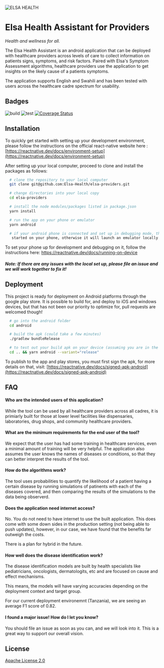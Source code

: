 ![ELSA HEALTH](https://www.elsa.health/elsa-logo.png)

# Elsa Health Assistant for Providers

_Health and wellness for all._

The Elsa Health Assistant is an android application that can be deployed with healthcare providers across levels of care to collect information on patients signs, symptoms, and risk factors. Paired with Elsa's Symptom Assessment algorithms, healthcare providers use the application to get insights on the likely cause of a patients symptoms.

The application supports English and Swahili and has been tested with users across the healthcare cadre spectrum for usability.

## Badges

![build](https://github.com/Elsa-Health/elsa-providers/workflows/build/badge.svg) ![test](https://github.com/Elsa-Health/elsa-providers/workflows/CI/badge.svg) <a href='https://coveralls.io/github/Elsa-Health/elsa-providers'><img src='https://coveralls.io/repos/github/Elsa-Health/elsa-providers/badge.svg' alt='Coverage Status' /></a>

## Installation

To quickly get started with setting up your development environment,
please follow the instructions on the official react-native website here
: [https://reactnative.dev/docs/environment-setup](https://reactnative.dev/docs/environment-setup)

After setting up your local computer, proceed to clone and install the packages as follows:

```bash
  # clone the repository to your local computer
  git clone git@github.com:Elsa-Health/elsa-providers.git

  # change directories into your local copy
  cd elsa-providers

  # install the node modules/packages listed in package.json
  yarn install

  # run the app on your phone or emulator
  yarn android

  # if your android phone is connected and set up in debugging mode, the app will be
   started on your phone, otherwise it will launch an emulator locally.

```

To set your phone up for development and debugging on it, follow the instructions here: https://reactnative.dev/docs/running-on-device

##### Note: If there are any issues with the local set up, please file an issue and we will work together to fix it!

## Deployment

This project is ready for deployment on Android platforms through the google play store.
It is possible to build for, and deploy to iOS and windows devices, but that has not
been our priority to optimize for, pull requests are welcomed though!

```bash
  # go into the android folder
  cd android

  # build the apk (could take a few minutes)
  ./gradlew bundleRelease

  # to test out your build apk on your device (assuming you are in the ./android directory)
  cd .. && yarn android --variant="release"
```

To publish to the app and play stores, you must first sign the apk, for more details on that, visit: [https://reactnative.dev/docs/signed-apk-android](https://reactnative.dev/docs/signed-apk-android)

## FAQ

#### Who are the intended users of this application?

While the tool can be used by all healthcare providers across all cadres,
it is primiarly built for those at lower level facilities like dispensaries,
laboratories, drug shops, and community healthcare providers.

#### What are the minimum requirements for the end user of the tool?

We expect that the user has had some training in healthcare services, even a
minimal amount of training will be very helpful. The application also assumes
the user knows the names of diseases or conditions, so that they can better
interpret the results of the tool.

#### How do the algorithms work?

The tool uses probabilities to quantify the likelihood of a patient having a
certain disease by running simulations of patinents with each of the diseases
covered, and then comparing the results of the simulations to the data being
observerd.

#### Does the application need internet access?

No. You do not need to have internet to use the built application.
This does come with some down sides in the production setting (not being able
to push updates), however, in our case, we have found that the benefits far
outweigh the costs.

There is a plan for hybrid in the future.

#### How well does the disease identification work?

The disease identification models are built by health specialists like pediatricians,
oncologists, dermatologits, etc and are focused on cause and effect mechanisms.

This means, the models will have varying accuracies depending on the deployment
context and target group.

For our current deployment environemnt (Tanzania),
we are seeing an average F1 score of 0.82.

#### I found a major issue! How do I let you know?

You should file an issue as soon as you can, and we will look into it.
This is a great way to support our overall vision.

## License

[Apache License 2.0](https://choosealicense.com/licenses/apache-2.0/)

